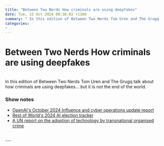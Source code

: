 ```yaml
---
title: "Between Two Nerds How criminals are using deepfakes"
date: Tue, 15 Oct 2024 08:36:02 +1100
summary: " In this edition of Between Two Nerds Tom Uren and The Grugq talk about how criminals are using deepfakes… but it is"
categories: 
- 
---
```

# Between Two Nerds How criminals are using deepfakes


<br/>
In this edition of Between Two Nerds Tom Uren and The Grugq talk about how criminals are using deepfakes… but it is not the end of the world.

### Show notes

-   [OpenAI's October 2024 Influence and cyber operations update report](https://cdn.openai.com/threat-intelligence-reports/influence-and-cyber-operations-an-update_October-2024.pdf)
-   [Rest of World's 2024 AI election tracker](https://restofworld.org/2024/elections-ai-tracker/)
-   [A UN report on the adoption of technology by transnational organised crime](https://www.unodc.org/roseap/uploads/documents/Publications/2024/TOC_Convergence_Report_2024.pdf)

<br/>
---
